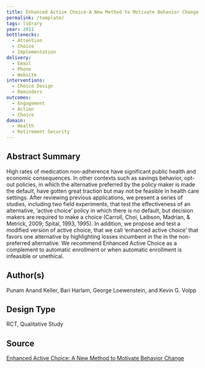 ```yaml
---
title: Enhanced Active Choice-A New Method to Motivate Behavior Change 
permalink: /template/
tags: library 
year: 2011
bottlenecks: 
  - Attention 
  - Choice 
  - Implementation
delivery: 
  - Email 
  - Phone 
  - Website 
interventions: 
  - Choice Design 
  - Reminders 
outcomes: 
  - Engagement 
  - Action 
  - Choice 
domain: 
  - Health 
  - Retirement Security 
---
```

## Abstract Summary

High rates of medication non-adherence have significant public health and economic consequences. In other contexts such as savings behavior, opt-out policies, in which the alternative preferred by the policy maker is made the default, have gotten great traction but may not be feasible in health care settings. After reviewing previous applications, we present a series of studies, including two field experiments, that test the effectiveness of an alternative, ‘active choice’ policy in which there is no default, but decision makers are required to make a choice (Carroll, Choi, Laibson, Madrian, & Metrick, 2009; Spital, 1993, 1995). In addition, we propose and test a modified version of active choice, that we call ‘enhanced active choice’ that favors one alternative by highlighting losses incumbent in the in the non-preferred alternative. We recommend Enhanced Active Choice as a complement to automatic enrollment or when automatic enrollment is infeasible or unethical.

## Author(s)

Punam Anand Keller, Bari Harlam, George Loewenstein, and Kevin G. Volpp

## Design Type

RCT, Qualitative Study

## Source

<a href="http://gflec.org/wp-content/uploads/2015/03/Keller-paper-JCPS241.pdf">Enhanced Active Choice: A New Method to Motivate Behavior Change</a>
